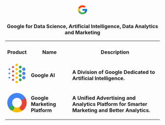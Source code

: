 <p align=center><img src="Google/Google.png" width=7%></p>

<h3 align=center>Google for Data Science, Artificial Intelligence, Data Analytics and Marketing</h3>

<table align=center width=100%>
  <tr><th width = 10%><h3>Product</h3></th><th><h3>Name</h3></th><th><h3>Description</h3></th></tr>
  <tr><td><a href="https://ai.google/" target="_blank"><img src="Google/AI.svg"></a></td><td><h3>Google AI</h3></td><td><h3>A Division of Google Dedicated to Artificial Intelligence.</h3></td></tr>
  <tr><td><a href="https://ai.google/" target="_blank"><img src="Google/Marketing.svg"></a></td><td><h3>Google Marketing Platform</h3></td><td><h3>A Unified Advertising and Analytics Platform for Smarter Marketing and Better Analytics.</h3></td></tr>
</table>
